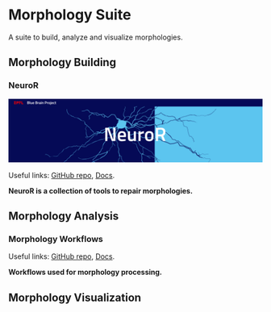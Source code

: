 # Morphology Suite
A suite to build, analyze and visualize morphologies.

## Morphology Building

### NeuroR
<img alt="NeuroR Banner" src="https://github.com/BlueBrain/NeuroR/blob/master/doc/source/_images/BlueBrainNeuroR.png" width="600"/>



Useful links:
[GitHub repo](https://github.com/BlueBrain/NeuroR),
[Docs](https://neuror.readthedocs.io/).

**NeuroR is a collection of tools to repair morphologies.**

## Morphology Analysis

### Morphology Workflows

Useful links:
[GitHub repo](https://github.com/BlueBrain/morphology-workflows),
[Docs](https://github.com/BlueBrain/morphology-workflows#readme).

**Workflows used for morphology processing.**


## Morphology Visualization